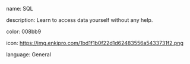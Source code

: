 name: SQL

description: Learn to access data yourself without any help.

color: 008bb9

icon: https://img.enkipro.com/1bd1f1b0f22d1d62483556a5433731f2.png

language: General
